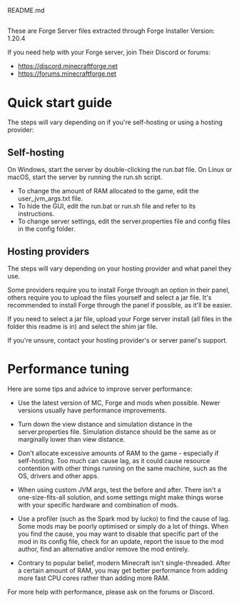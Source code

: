 README.md
##
These are Forge Server files extracted through Forge Installer
Version: 1.20.4

If you need help with your Forge server, join Their Discord or forums:
- https://discord.minecraftforge.net
- https://forums.minecraftforge.net

Quick start guide
=================
The steps will vary depending on if you're self-hosting or using a hosting provider:

Self-hosting
------------
On Windows, start the server by double-clicking the run.bat file.
On Linux or macOS, start the server by running the run.sh script.

- To change the amount of RAM allocated to the game, edit the user_jvm_args.txt file.
- To hide the GUI, edit the run.bat or run.sh file and refer to its instructions.
- To change server settings, edit the server.properties file and config files in the config folder.

Hosting providers
-----------------
The steps will vary depending on your hosting provider and what panel they use.

Some providers require you to install Forge through an option in their panel, others require you to upload the files
yourself and select a jar file. It's recommended to install Forge through the panel if possible, as it'll be easier.

If you need to select a jar file, upload your Forge server install (all files in the folder this readme is in) and
select the shim jar file.

If you're unsure, contact your hosting provider's or server panel's support.

Performance tuning
==================
Here are some tips and advice to improve server performance:

- Use the latest version of MC, Forge and mods when possible. Newer versions usually have performance improvements.

- Turn down the view distance and simulation distance in the server.properties file. Simulation distance should be the
  same as or marginally lower than view distance.

- Don't allocate excessive amounts of RAM to the game - especially if self-hosting. Too much can cause lag, as it could
  cause resource contention with other things running on the same machine, such as the OS, drivers and other apps.

- When using custom JVM args, test the before and after. There isn't a one-size-fits-all solution, and some settings
  might make things worse with your specific hardware and combination of mods.

- Use a profiler (such as the Spark mod by lucko) to find the cause of lag. Some mods may be poorly optimised or simply
  do a lot of things. When you find the cause, you may want to disable that specific part of the mod in its config file,
  check for an update, report the issue to the mod author, find an alternative and/or remove the mod entirely.

- Contrary to popular belief, modern Minecraft isn't single-threaded. After a certain amount of RAM, you may get better
  performance from adding more fast CPU cores rather than adding more RAM.

For more help with performance, please ask on the forums or Discord.
